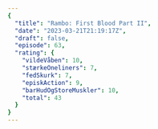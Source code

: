 ```yaml
---
{
  "title": "Rambo: First Blood Part II",
  "date": "2023-03-21T21:19:17Z",
  "draft": false,
  "episode": 63,
  "rating": {
    "vildeVåben": 10,
    "stærkeOneliners": 7,
    "fedSkurk": 7,
    "episkAction": 9,
    "barHudOgStoreMuskler": 10,
    "total": 43
  }
}
---
```


